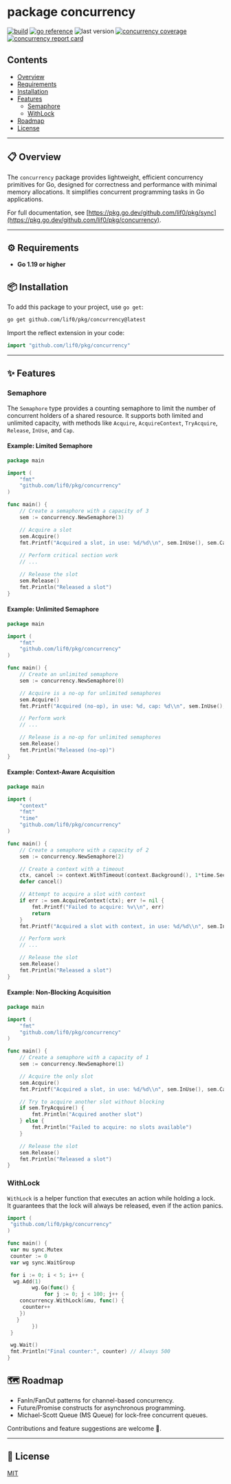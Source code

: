 # package concurrency

[![build](https://github.com/lif0/pkg/workflows/build/badge.svg)](https://github.com/lif0/pkg/workflows/build/badge.svg)
[![go reference](https://pkg.go.dev/badge/github.com/lif0/pkg.svg)](https://pkg.go.dev/github.com/lif0/pkg/concurrency)
![last version](https://img.shields.io/github/v/tag/lif0/pkg?label=latest&filter=concurrency/*)
[![concurrency coverage](https://img.shields.io/endpoint?url=https%3A%2F%2Fraw.githubusercontent.com%2Flif0%2Fpkg%2Frefs%2Fheads%2Fmain%2F.github%2Fassets%2Fbadges%2Fcoverage-concurrency.json)](https://img.shields.io/endpoint?url=https%3A%2F%2Fraw.githubusercontent.com%2Flif0%2Fpkg%2Frefs%2Fheads%2Fmain%2F.github%2Fassets%2Fbadges%2Fcoverage-concurrency.json)
[![concurrency report card](https://goreportcard.com/badge/github.com/lif0/pkg/concurrency)](https://goreportcard.com/report/github.com/lif0/pkg/concurrency)

## Contents

- [Overview](#-overview)
- [Requirements](#-requirements)
- [Installation](#-installation)
- [Features](#-features)
  - [Semaphore](#semaphore)
  - [WithLock](#withlock)
- [Roadmap](#roadmap)
- [License](#-license)

---

## 📋 Overview

The `concurrency` package provides lightweight, efficient concurrency primitives for Go, designed for correctness and performance with minimal memory allocations. It simplifies concurrent programming tasks in Go applications.

For full documentation, see [https://pkg.go.dev/github.com/lif0/pkg/sync](https://pkg.go.dev/github.com/lif0/pkg/concurrency).

---

## ⚙️ Requirements

- **Go 1.19 or higher**

## 📦 Installation

To add this package to your project, use `go get`:

```bash
go get github.com/lif0/pkg/concurrency@latest
```

Import the reflect extension in your code:

```go
import "github.com/lif0/pkg/concurrency"
```

---

## ✨ Features

### Semaphore

The `Semaphore` type provides a counting semaphore to limit the number of concurrent holders of a shared resource. It supports both limited and unlimited capacity, with methods like `Acquire`, `AcquireContext`, `TryAcquire`, `Release`, `InUse`, and `Cap`.

#### Example: Limited Semaphore

```go
package main

import (
    "fmt"
    "github.com/lif0/pkg/concurrency"
)

func main() {
    // Create a semaphore with a capacity of 3
    sem := concurrency.NewSemaphore(3)

    // Acquire a slot
    sem.Acquire()
    fmt.Printf("Acquired a slot, in use: %d/%d\\n", sem.InUse(), sem.Cap())
    
    // Perform critical section work
    // ...

    // Release the slot
    sem.Release()
    fmt.Println("Released a slot")
}
```

#### Example: Unlimited Semaphore

```go
package main

import (
    "fmt"
    "github.com/lif0/pkg/concurrency"
)

func main() {
    // Create an unlimited semaphore
    sem := concurrency.NewSemaphore(0)

    // Acquire is a no-op for unlimited semaphores
    sem.Acquire()
    fmt.Printf("Acquired (no-op), in use: %d, cap: %d\\n", sem.InUse(), sem.Cap())

    // Perform work
    // ...

    // Release is a no-op for unlimited semaphores
    sem.Release()
    fmt.Println("Released (no-op)")
}
```

#### Example: Context-Aware Acquisition

```go
package main

import (
    "context"
    "fmt"
    "time"
    "github.com/lif0/pkg/concurrency"
)

func main() {
    // Create a semaphore with a capacity of 2
    sem := concurrency.NewSemaphore(2)

    // Create a context with a timeout
    ctx, cancel := context.WithTimeout(context.Background(), 1*time.Second)
    defer cancel()

    // Attempt to acquire a slot with context
    if err := sem.AcquireContext(ctx); err != nil {
        fmt.Printf("Failed to acquire: %v\\n", err)
        return
    }
    fmt.Printf("Acquired a slot with context, in use: %d/%d\\n", sem.InUse(), sem.Cap())

    // Perform work
    // ...

    // Release the slot
    sem.Release()
    fmt.Println("Released a slot")
}
```

#### Example: Non-Blocking Acquisition

```go
package main

import (
    "fmt"
    "github.com/lif0/pkg/concurrency"
)

func main() {
    // Create a semaphore with a capacity of 1
    sem := concurrency.NewSemaphore(1)

    // Acquire the only slot
    sem.Acquire()
    fmt.Printf("Acquired a slot, in use: %d/%d\\n", sem.InUse(), sem.Cap())

    // Try to acquire another slot without blocking
    if sem.TryAcquire() {
        fmt.Println("Acquired another slot")
    } else {
        fmt.Println("Failed to acquire: no slots available")
    }

    // Release the slot
    sem.Release()
    fmt.Println("Released a slot")
}
```

### WithLock

`WithLock` is a helper function that executes an action while holding a lock.  
It guarantees that the lock will always be released, even if the action panics.

```go
import (
 "github.com/lif0/pkg/concurrency"
)

func main() {
 var mu sync.Mutex
 counter := 0
 var wg sync.WaitGroup

 for i := 0; i < 5; i++ {
  wg.Add(1)
        wg.Go(func() {
            for j := 0; j < 100; j++ {
    concurrency.WithLock(&mu, func() {
     counter++
    })
   }
        })
 }

 wg.Wait()
 fmt.Println("Final counter:", counter) // Always 500
}
```

## 🗺️ Roadmap

- FanIn/FanOut patterns for channel-based concurrency.
- Future/Promise constructs for asynchronous programming.
- Michael-Scott Queue (MS Queue) for lock-free concurrent queues.

Contributions and feature suggestions are welcome 🤗.

---

## 📄 License

[MIT](./LICENSE)
